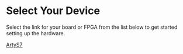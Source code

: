 # Select Your Device

Select the link for your board or FPGA from the list below to get started setting up the hardware. 

[ArtyS7](https://github.com/SuperMB/IciiDemos/tree/main/1-%20Getting%20Started/Hardware/ArtyS7/)